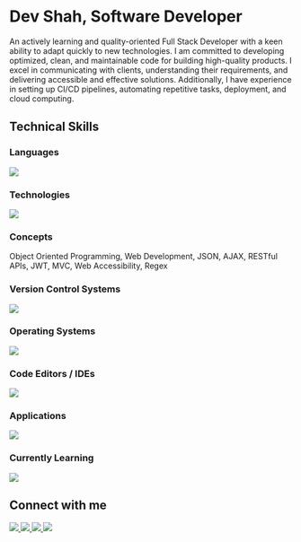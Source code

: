 # Dev Shah, Software Developer

An actively learning and quality-oriented Full Stack Developer with a keen ability to adapt quickly to new technologies. I am committed to developing optimized, clean, and maintainable code for building high-quality products. I excel in communicating with clients, understanding their requirements, and delivering accessible and effective solutions. Additionally, I have experience in setting up CI/CD pipelines, automating repetitive tasks, deployment, and cloud computing.
  
## Technical Skills

### Languages

<img src="https://skillicons.dev/icons?i=js,ts,cs,py,bash,java,cpp,c,html,css,md" />

### Technologies

<img
  src="https://skillicons.dev/icons?i=react,nextjs,vite,nodejs,express,nestjs,docker,jest,mongodb,postgres,firebase,redis,sqlite,tailwind,bootstrap,materialui"
/>

### Concepts

Object Oriented Programming, Web Development, JSON, AJAX, RESTful APIs, JWT,
MVC, Web Accessibility, Regex

### Version Control Systems

<img src="https://skillicons.dev/icons?i=git,github,githubactions,npm" />

### Operating Systems

<img
  src="https://skillicons.dev/icons?i=linux,ubuntu,windows"
/>

### Code Editors / IDEs

<img
  src="https://skillicons.dev/icons?i=vim,vscode,visualstudio,idea,eclipse"
/>

### Applications

<img
  src="https://skillicons.dev/icons?i=postman,vercel,figma,pr,discord,notion,obsidian"
/>


### Currently Learning

<img
  src="https://skillicons.dev/icons?i=aws,azure"
/>

## Connect with me

<a href="https://linkedin.com/in/busycaesar" target="blank">
  <img src="https://skillicons.dev/icons?i=linkedin" />
</a>
<a href="https://twitter.com/busycaesar" target="blank">
  <img src="https://skillicons.dev/icons?i=twitter" />
</a>
<a href="mailto:dev-jshah@outlook.com" target="blank">
  <img src="https://skillicons.dev/icons?i=gmail" />
</a>
<a href="https://dev.to/busycaesar" target="blank">
  <img src="https://skillicons.dev/icons?i=devto" />
</a>


